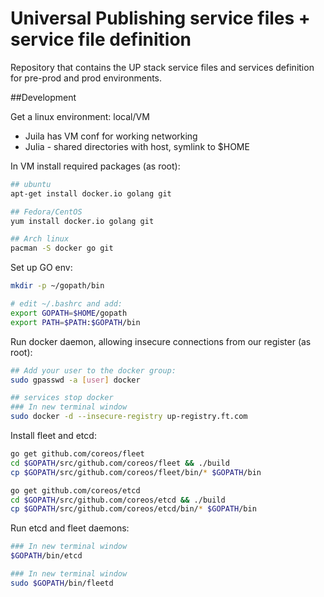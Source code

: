 # Universal Publishing service files + service file definition
Repository that contains the UP stack service files and services definition for pre-prod and prod environments.

##Development


Get a linux environment: local/VM

- Juila has VM conf for working networking
- Julia - shared directories with host, symlink to $HOME

In VM install required packages (as root):

```bash
## ubuntu
apt-get install docker.io golang git

## Fedora/CentOS
yum install docker.io golang git

## Arch linux
pacman -S docker go git
```

Set up GO env:

```bash
mkdir -p ~/gopath/bin

# edit ~/.bashrc and add:
export GOPATH=$HOME/gopath
export PATH=$PATH:$GOPATH/bin
```

Run docker daemon, allowing insecure connections from our register (as root):

```bash
## Add your user to the docker group:
sudo gpasswd -a [user] docker

## services stop docker
### In new terminal window
sudo docker -d --insecure-registry up-registry.ft.com
```

Install fleet and etcd:

```bash
go get github.com/coreos/fleet
cd $GOPATH/src/github.com/coreos/fleet && ./build
cp $GOPATH/src/github.com/coreos/fleet/bin/* $GOPATH/bin

go get github.com/coreos/etcd
cd $GOPATH/src/github.com/coreos/etcd && ./build
cp $GOPATH/src/github.com/coreos/etcd/bin/* $GOPATH/bin
```

Run etcd and fleet daemons:

```bash
### In new terminal window
$GOPATH/bin/etcd

### In new terminal window
sudo $GOPATH/bin/fleetd
```

